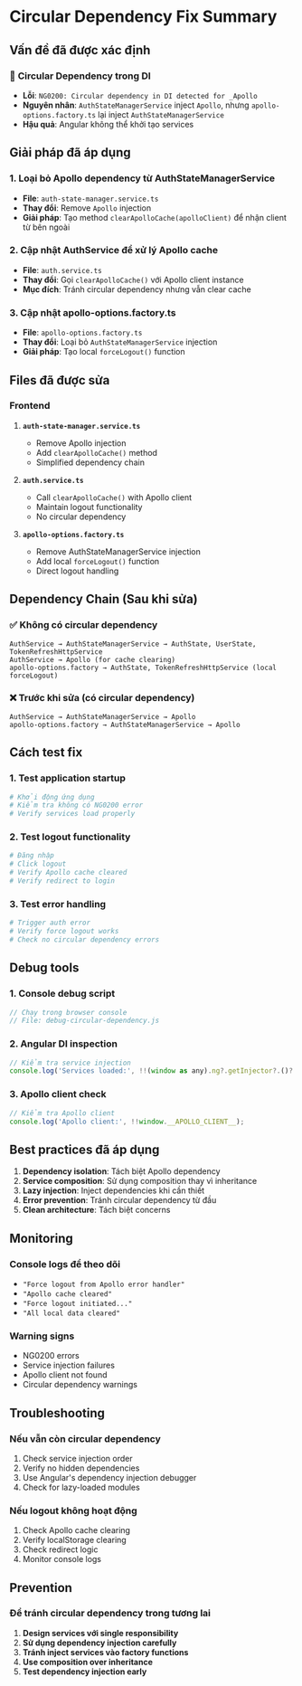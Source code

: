 # Circular Dependency Fix Summary

## Vấn đề đã được xác định

### 🔄 **Circular Dependency trong DI**
- **Lỗi**: `NG0200: Circular dependency in DI detected for _Apollo`
- **Nguyên nhân**: `AuthStateManagerService` inject `Apollo`, nhưng `apollo-options.factory.ts` lại inject `AuthStateManagerService`
- **Hậu quả**: Angular không thể khởi tạo services

## Giải pháp đã áp dụng

### 1. **Loại bỏ Apollo dependency từ AuthStateManagerService**
- **File**: `auth-state-manager.service.ts`
- **Thay đổi**: Remove `Apollo` injection
- **Giải pháp**: Tạo method `clearApolloCache(apolloClient)` để nhận client từ bên ngoài

### 2. **Cập nhật AuthService để xử lý Apollo cache**
- **File**: `auth.service.ts`
- **Thay đổi**: Gọi `clearApolloCache()` với Apollo client instance
- **Mục đích**: Tránh circular dependency nhưng vẫn clear cache

### 3. **Cập nhật apollo-options.factory.ts**
- **File**: `apollo-options.factory.ts`
- **Thay đổi**: Loại bỏ `AuthStateManagerService` injection
- **Giải pháp**: Tạo local `forceLogout()` function

## Files đã được sửa

### Frontend
1. **`auth-state-manager.service.ts`**
   - Remove Apollo injection
   - Add `clearApolloCache()` method
   - Simplified dependency chain

2. **`auth.service.ts`**
   - Call `clearApolloCache()` with Apollo client
   - Maintain logout functionality
   - No circular dependency

3. **`apollo-options.factory.ts`**
   - Remove AuthStateManagerService injection
   - Add local `forceLogout()` function
   - Direct logout handling

## Dependency Chain (Sau khi sửa)

### ✅ **Không có circular dependency**
```
AuthService → AuthStateManagerService → AuthState, UserState, TokenRefreshHttpService
AuthService → Apollo (for cache clearing)
apollo-options.factory → AuthState, TokenRefreshHttpService (local forceLogout)
```

### ❌ **Trước khi sửa (có circular dependency)**
```
AuthService → AuthStateManagerService → Apollo
apollo-options.factory → AuthStateManagerService → Apollo
```

## Cách test fix

### 1. **Test application startup**
```bash
# Khởi động ứng dụng
# Kiểm tra không có NG0200 error
# Verify services load properly
```

### 2. **Test logout functionality**
```bash
# Đăng nhập
# Click logout
# Verify Apollo cache cleared
# Verify redirect to login
```

### 3. **Test error handling**
```bash
# Trigger auth error
# Verify force logout works
# Check no circular dependency errors
```

## Debug tools

### 1. **Console debug script**
```javascript
// Chạy trong browser console
// File: debug-circular-dependency.js
```

### 2. **Angular DI inspection**
```javascript
// Kiểm tra service injection
console.log('Services loaded:', !!(window as any).ng?.getInjector?.()?.get?.('AuthState'));
```

### 3. **Apollo client check**
```javascript
// Kiểm tra Apollo client
console.log('Apollo client:', !!window.__APOLLO_CLIENT__);
```

## Best practices đã áp dụng

1. **Dependency isolation**: Tách biệt Apollo dependency
2. **Service composition**: Sử dụng composition thay vì inheritance
3. **Lazy injection**: Inject dependencies khi cần thiết
4. **Error prevention**: Tránh circular dependency từ đầu
5. **Clean architecture**: Tách biệt concerns

## Monitoring

### Console logs để theo dõi
- `"Force logout from Apollo error handler"`
- `"Apollo cache cleared"`
- `"Force logout initiated..."`
- `"All local data cleared"`

### Warning signs
- NG0200 errors
- Service injection failures
- Apollo client not found
- Circular dependency warnings

## Troubleshooting

### Nếu vẫn còn circular dependency
1. Check service injection order
2. Verify no hidden dependencies
3. Use Angular's dependency injection debugger
4. Check for lazy-loaded modules

### Nếu logout không hoạt động
1. Check Apollo cache clearing
2. Verify localStorage clearing
3. Check redirect logic
4. Monitor console logs

## Prevention

### Để tránh circular dependency trong tương lai
1. **Design services với single responsibility**
2. **Sử dụng dependency injection carefully**
3. **Tránh inject services vào factory functions**
4. **Use composition over inheritance**
5. **Test dependency injection early**
